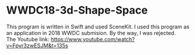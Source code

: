 # WWDC18-3d-Shape-Space
This program is written in Swift and used SceneKit. 
I used this program as an application in 2018 WWDC submision.
By the way, I was rejected.  
The Youtube link: 
https://www.youtube.com/watch?v=Fpyr3zwESJM&t=135s

